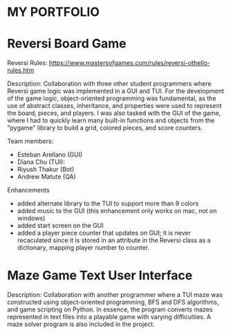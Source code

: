 # MY PORTFOLIO

# Reversi Board Game

Reversi Rules: https://www.mastersofgames.com/rules/reversi-othello-rules.htm

Description: Collaboration with three other student programmers where Reversi game logic was implemented in a GUI and TUI. For the development of the game logic, object-oriented programming was fundamental, as the use of abstract classes, inheritance, and properties were used to represent the board, pieces, and players. I was also tasked with the GUI of the game, where I had to quickly learn many built-in functions and objects from the "pygame" library to build a grid, colored pieces, and score counters.

Team members:
- Esteban Arellano (GUI)
- Diana Chu (TUI): 
- Riyush Thakur (Bot)
- Andrew Matute (QA)

Enhancements
- added alternate library to the TUI to support more than 9 colors
- added music to the GUI (this enhancement only works on mac, not on windows)
- added start screen on the GUI
- added a player piece counter that updates on GUI; it is never recaculated
since it is stored in an attribute in the Reversi class as a dictionary,
mapping player number to counter.

# Maze Game Text User Interface

Description: Collaboration with another programmer where a TUI maze was constructed using object-oriented programming, BFS and DFS algorithms, and game scripting on Python. In essence, the program converts mazes represented in text files into a playable game with varying difficulties. A maze solver program is also included in the project.
